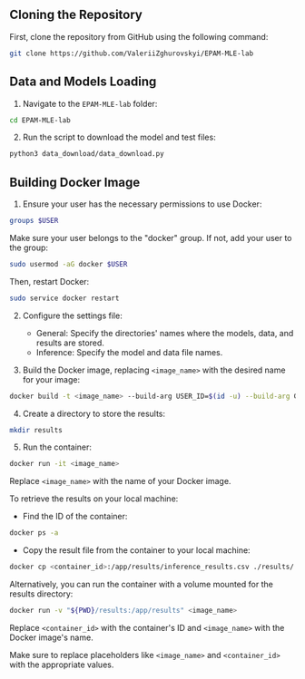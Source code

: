 ## Cloning the Repository
First, clone the repository from GitHub using the following command:
```bash
git clone https://github.com/ValeriiZghurovskyi/EPAM-MLE-lab
```

## Data and Models Loading
1. Navigate to the `EPAM-MLE-lab` folder:
```bash
cd EPAM-MLE-lab
```

2. Run the script to download the model and test files:
```bash
python3 data_download/data_download.py
```

## Building Docker Image
1. Ensure your user has the necessary permissions to use Docker:
```bash
groups $USER
```
Make sure your user belongs to the "docker" group. If not, add your user to the group:
```bash
sudo usermod -aG docker $USER
```
Then, restart Docker:
```bash
sudo service docker restart
```

2. Configure the settings file:
   - General: Specify the directories' names where the models, data, and results are stored.
   - Inference: Specify the model and data file names.

3. Build the Docker image, replacing `<image_name>` with the desired name for your image:
```bash
docker build -t <image_name> --build-arg USER_ID=$(id -u) --build-arg GROUP_ID=$(id -g) -f inference/Dockerfile .
```

4. Create a directory to store the results:
```bash
mkdir results
```

5. Run the container:
```bash
docker run -it <image_name>
```
Replace `<image_name>` with the name of your Docker image.

To retrieve the results on your local machine:
- Find the ID of the container:
```bash
docker ps -a
```
- Copy the result file from the container to your local machine:
```bash
docker cp <container_id>:/app/results/inference_results.csv ./results/
```
Alternatively, you can run the container with a volume mounted for the results directory:
```bash
docker run -v "${PWD}/results:/app/results" <image_name>
```
Replace `<container_id>` with the container's ID and `<image_name>` with the Docker image's name.

Make sure to replace placeholders like `<image_name>` and `<container_id>` with the appropriate values.
